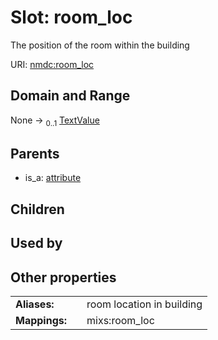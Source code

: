 
# Slot: room_loc


The position of the room within the building

URI: [nmdc:room_loc](https://microbiomedata/meta/room_loc)


## Domain and Range

None &#8594;  <sub>0..1</sub> [TextValue](TextValue.md)

## Parents

 *  is_a: [attribute](attribute.md)

## Children


## Used by


## Other properties

|  |  |  |
| --- | --- | --- |
| **Aliases:** | | room location in building |
| **Mappings:** | | mixs:room_loc |

